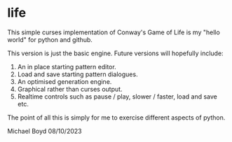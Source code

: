# life

This simple curses implementation of Conway's Game of Life is my "hello world" for python and github.

This version is just the basic engine.  Future versions will hopefully include:
1. An in place starting pattern editor.
2. Load and save starting pattern dialogues.
3. An optimised generation engine.
4. Graphical rather than curses output.
5. Realtime controls such as pause / play, slower / faster, load and save etc.

The point of all this is simply for me to exercise different aspects of python.

Michael Boyd 
08/10/2023
